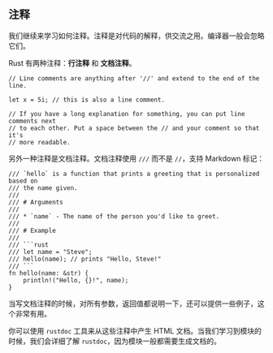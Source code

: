 
## 注释

我们继续来学习如何注释。注释是对代码的解释，供交流之用。编译器一般会忽略它们。

Rust 有两种注释：**行注释** 和 **文档注释**。

```{rust}
// Line comments are anything after '//' and extend to the end of the line.

let x = 5i; // this is also a line comment.

// If you have a long explanation for something, you can put line comments next
// to each other. Put a space between the // and your comment so that it's
// more readable.
```

另外一种注释是文档注释。文档注释使用 `///` 而不是 `//`，支持 Markdown 标记：

```{rust}
/// `hello` is a function that prints a greeting that is personalized based on
/// the name given.
///
/// # Arguments
///
/// * `name` - The name of the person you'd like to greet.
///
/// # Example
///
/// ```rust
/// let name = "Steve";
/// hello(name); // prints "Hello, Steve!"
/// ```
fn hello(name: &str) {
    println!("Hello, {}!", name);
}
```

当写文档注释的时候，对所有参数，返回值都说明一下，还可以提供一些例子，这个非常有用。

你可以使用 `rustdoc` 工具来从这些注释中产生 HTML 文档。当我们学习到模块的时候，我们会详细了解 `rustdoc`，因为模块一般都需要生成文档的。
